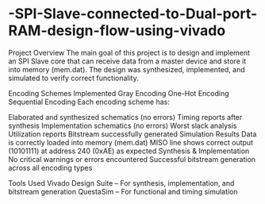 # -SPI-Slave-connected-to-Dual-port-RAM-design-flow-using-vivado

Project Overview
The main goal of this project is to design and implement an SPI Slave core that can receive data from a master device and store it into memory (mem.dat). The design was synthesized, implemented, and simulated to verify correct functionality.

Encoding Schemes Implemented
Gray Encoding
One-Hot Encoding
Sequential Encoding
Each encoding scheme has:

Elaborated and synthesized schematics (no errors)
Timing reports after synthesis
Implementation schematics (no errors)
Worst slack analysis
Utilization reports
Bitstream successfully generated
Simulation Results
Data is correctly loaded into memory (mem.dat)
MISO line shows correct output (10101111) at address 240 (0xAE) as expected
Synthesis & Implementation
No critical warnings or errors encountered
Successful bitstream generation across all encoding types

Tools Used
Vivado Design Suite – For synthesis, implementation, and bitstream generation
QuestaSim – For functional and timing simulation

